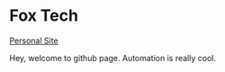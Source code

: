 <h1>Fox Tech</h1>

<a href="https://fox-tech.ml">
  Personal Site
</a>

<p>
    Hey, welcome to github page. Automation is really cool.
</p>
